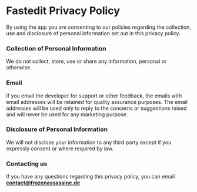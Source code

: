 # Fastedit Privacy Policy
    
By using the app you are consenting to our policies regarding the collection, use and disclosure of personal information set out in this privacy policy.
    
### Collection of Personal Information 
We do not collect, store, use or share any information, personal or otherwise.

### Email
If you email the developer for support or other feedback, the emails with email addresses will be retained for
quality assurance purposes. The email addresses will be used only to reply to the concerns or suggestions raised and
will never be used for any marketing purpose.

### Disclosure of Personal Information 
We will not disclose your information to any third party except if you expressly consent or where required by law.

### Contacting us
If you have any questions regarding this privacy policy, you can email **contact@frozenassassine.de**
